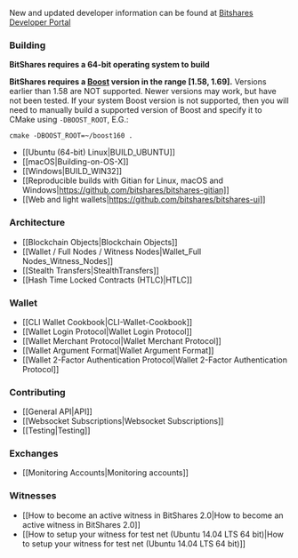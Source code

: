 New and updated developer information can be found at [Bitshares Developer Portal](https://dev.bitshares.works/) 

### Building
**BitShares requires a 64-bit operating system to build**

**BitShares requires a [Boost](http://www.boost.org/) version in the range [1.58, 1.69].** Versions earlier than 1.58 are NOT supported. Newer versions may work, but have not been tested. If your system Boost version is not supported, then you will need to manually build a supported version of Boost and specify it to CMake using `-DBOOST_ROOT`, E.G.:

```
cmake -DBOOST_ROOT=~/boost160 .
```

* [[Ubuntu (64-bit) Linux|BUILD_UBUNTU]]
* [[macOS|Building-on-OS-X]]
* [[Windows|BUILD_WIN32]]
* [[Reproducible builds with Gitian for Linux, macOS and Windows|https://github.com/bitshares/bitshares-gitian]]
* [[Web and light wallets|https://github.com/bitshares/bitshares-ui]]

### Architecture
* [[Blockchain Objects|Blockchain Objects]]
* [[Wallet / Full Nodes / Witness Nodes|Wallet_Full Nodes_Witness_Nodes]]
* [[Stealth Transfers|StealthTransfers]]
* [[Hash Time Locked Contracts (HTLC)|HTLC]]

### Wallet
* [[CLI Wallet Cookbook|CLI-Wallet-Cookbook]]
* [[Wallet Login Protocol|Wallet Login Protocol]]
* [[Wallet Merchant Protocol|Wallet Merchant Protocol]]
* [[Wallet Argument Format|Wallet Argument Format]]
* [[Wallet 2-Factor Authentication Protocol|Wallet 2-Factor Authentication Protocol]]

### Contributing
* [[General API|API]]
* [[Websocket Subscriptions|Websocket Subscriptions]]
* [[Testing|Testing]]

### Exchanges
* [[Monitoring Accounts|Monitoring accounts]]

### Witnesses
* [[How to become an active witness in BitShares 2.0|How to become an active witness in BitShares 2.0]]
* [[How to setup your witness for test net (Ubuntu 14.04 LTS 64 bit)|How to setup your witness for test net (Ubuntu 14.04 LTS 64 bit)]]
